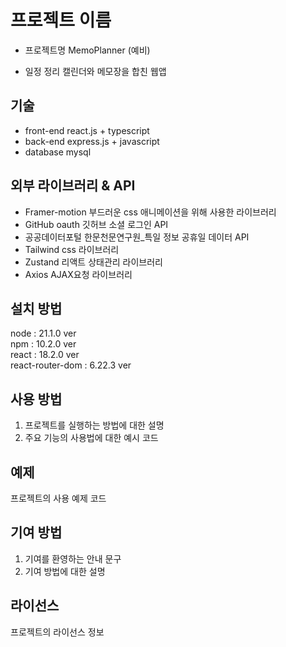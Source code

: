 # 프로젝트 이름

* 프로젝트명
    MemoPlanner (예비)  

* 일정 정리 캘린더와 메모장을 합친 웹앱

## 기술

* front-end
    react.js + typescript  
* back-end
    express.js + javascript  
* database
    mysql  

## 외부 라이브러리 & API

* Framer-motion
    부드러운 css 애니메이션을 위해 사용한 라이브러리  
* GitHub oauth
    깃허브 소셜 로그인 API  
* 공공데이터포털 한문천문연구원_특일 정보
    공휴일 데이터 API  
* Tailwind
    css 라이브러리  
* Zustand
    리액트 상태관리 라이브러리  
* Axios
    AJAX요청 라이브러리  

## 설치 방법

node : 21.1.0 ver  
npm : 10.2.0 ver  
react : 18.2.0 ver  
react-router-dom : 6.22.3 ver  

## 사용 방법

1. 프로젝트를 실행하는 방법에 대한 설명
2. 주요 기능의 사용법에 대한 예시 코드

## 예제

프로젝트의 사용 예제 코드

## 기여 방법

1. 기여를 환영하는 안내 문구
2. 기여 방법에 대한 설명

## 라이선스

프로젝트의 라이선스 정보